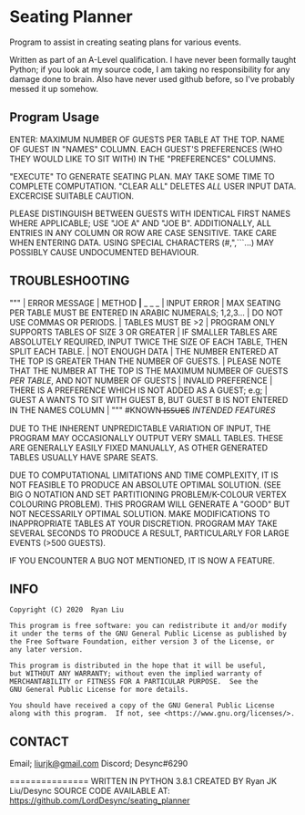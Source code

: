 # Seating Planner
Program to assist in creating seating plans for various events.

Written as part of an A-Level qualification.
I have never been formally taught Python; if you look at my source code, I am taking no responsibility for any damage done to brain.
Also have never used github before, so I've probably messed it up somehow.

## Program Usage

  ENTER:
      MAXIMUM NUMBER OF GUESTS PER TABLE AT THE TOP.
      NAME OF GUEST IN "NAMES" COLUMN.
      EACH GUEST'S PREFERENCES (WHO THEY WOULD LIKE TO SIT WITH) IN THE "PREFERENCES" COLUMNS.

  "EXECUTE" TO GENERATE SEATING PLAN. MAY TAKE SOME TIME TO COMPLETE COMPUTATION.
  "CLEAR ALL" DELETES *ALL* USER INPUT DATA. EXCERCISE SUITABLE CAUTION.

  PLEASE DISTINGUISH BETWEEN GUESTS WITH IDENTICAL FIRST NAMES WHERE APPLICABLE; USE "JOE A" AND "JOE B".
  ADDITIONALLY, ALL ENTRIES IN ANY COLUMN OR ROW ARE CASE SENSITIVE. TAKE CARE WHEN ENTERING DATA.
  USING SPECIAL CHARACTERS (#,",```...) MAY POSSIBLY CAUSE UNDOCUMENTED BEHAVIOUR.

## TROUBLESHOOTING
"""
			|
    ERROR MESSAGE	|  METHOD
  ______________________|______________________ _ _ _
			|
    INPUT ERROR		|  MAX SEATING PER TABLE MUST BE ENTERED IN ARABIC NUMERALS; 1,2,3...
			|  DO NOT USE COMMAS OR PERIODS.
			|
    TABLES MUST BE >2	|  PROGRAM ONLY SUPPORTS TABLES OF SIZE 3 OR GREATER
			|  IF SMALLER TABLES ARE ABSOLUTELY REQUIRED, INPUT TWICE THE SIZE OF EACH TABLE, THEN SPLIT EACH TABLE.
			|
    NOT ENOUGH DATA	|  THE NUMBER ENTERED AT THE TOP IS GREATER THAN THE NUMBER OF GUESTS.
			|  PLEASE NOTE THAT THE NUMBER AT THE TOP IS THE MAXIMUM NUMBER OF GUESTS *PER TABLE*, AND NOT NUMBER OF GUESTS
			|
    INVALID PREFERENCE	|  THERE IS A PREFERENCE WHICH IS NOT ADDED AS A GUEST; e.g;
			|  GUEST A WANTS TO SIT WITH GUEST B, BUT GUEST B IS NOT ENTERED IN THE NAMES COLUMN
			|
"""
#KNOWN ̶I̶S̶S̶U̶E̶S *INTENDED FEATURES*

  DUE TO THE INHERENT UNPREDICTABLE VARIATION OF INPUT, THE PROGRAM MAY OCCASIONALLY OUTPUT VERY SMALL TABLES.
  THESE ARE GENERALLY EASILY FIXED MANUALLY, AS OTHER GENERATED TABLES USUALLY HAVE SPARE SEATS.

  DUE TO COMPUTATIONAL LIMITATIONS AND TIME COMPLEXITY, IT IS NOT FEASIBLE TO PRODUCE AN ABSOLUTE OPTIMAL SOLUTION.
  (SEE BIG O NOTATION AND SET PARTITIONING PROBLEM/K-COLOUR VERTEX COLOURING PROBLEM).
  THIS PROGRAM WILL GENERATE A "GOOD" BUT NOT NECESSARILY OPTIMAL SOLUTION. MAKE MODIFICATIONS TO INAPPROPRIATE TABLES AT YOUR DISCRETION.
  PROGRAM MAY TAKE SEVERAL SECONDS TO PRODUCE A RESULT, PARTICULARLY FOR LARGE EVENTS (>500 GUESTS).

  IF YOU ENCOUNTER A BUG NOT MENTIONED, IT IS NOW A FEATURE.

## INFO

    Copyright (C) 2020  Ryan Liu

    This program is free software: you can redistribute it and/or modify
    it under the terms of the GNU General Public License as published by
    the Free Software Foundation, either version 3 of the License, or
    any later version.

    This program is distributed in the hope that it will be useful,
    but WITHOUT ANY WARRANTY; without even the implied warranty of
    MERCHANTABILITY or FITNESS FOR A PARTICULAR PURPOSE.  See the
    GNU General Public License for more details.

    You should have received a copy of the GNU General Public License
    along with this program.  If not, see <https://www.gnu.org/licenses/>.

## CONTACT

  Email;   liurjk@gmail.com
  Discord; Desync#6290

===============
WRITTEN IN PYTHON 3.8.1
CREATED BY Ryan JK Liu/Desync
SOURCE CODE AVAILABLE AT: <https://github.com/LordDesync/seating_planner>
